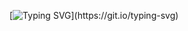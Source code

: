 [![Typing SVG](https://readme-typing-svg.herokuapp.com/?lines=Fuyoooooooooooooohhhhhh......!!!!!!)](https://git.io/typing-svg)
